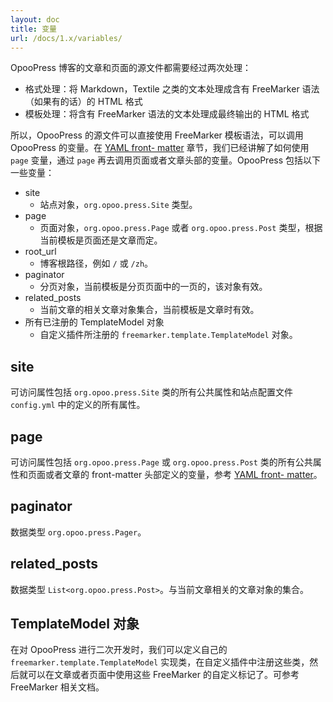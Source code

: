 ```yaml
---
layout: doc
title: 变量
url: /docs/1.x/variables/
---
```


OpooPress 博客的文章和页面的源文件都需要经过两次处理：
- 格式处理：将 Markdown，Textile 之类的文本处理成含有 FreeMarker 语法（如果有的话）的 HTML 格式
- 模板处理：将含有 FreeMarker 语法的文本处理成最终输出的 HTML 格式

所以，OpooPress 的源文件可以直接使用 FreeMarker 模板语法，可以调用 OpooPress 的变量。在 [YAML front- matter](../frontmatter) 章节，我们已经讲解了如何使用 `page` 变量，通过 `page` 再去调用页面或者文章头部的变量。OpooPress 包括以下一些变量：

- site
	- 站点对象，`org.opoo.press.Site` 类型。
- page 
	- 页面对象，`org.opoo.press.Page` 或者 `org.opoo.press.Post` 类型，根据当前模板是页面还是文章而定。
- root_url
	- 博客根路径，例如 `/` 或 `/zh`。
- paginator
	- 分页对象，当前模板是分页页面中的一页的，该对象有效。
- related_posts
	- 当前文章的相关文章对象集合，当前模板是文章时有效。
- 所有已注册的 TemplateModel 对象
	- 自定义插件所注册的 `freemarker.template.TemplateModel` 对象。


## site

可访问属性包括 `org.opoo.press.Site` 类的所有公共属性和站点配置文件 `config.yml` 中的定义的所有属性。

## page

可访问属性包括 `org.opoo.press.Page` 或 `org.opoo.press.Post` 类的所有公共属性和页面或者文章的 front-matter 头部定义的变量，参考 [YAML front- matter](../frontmatter)。

## paginator

数据类型 `org.opoo.press.Pager`。

## related_posts

数据类型 `List<org.opoo.press.Post>`。与当前文章相关的文章对象的集合。


## TemplateModel 对象

在对 OpooPress 进行二次开发时，我们可以定义自己的 `freemarker.template.TemplateModel` 实现类，在自定义插件中注册这些类，然后就可以在文章或者页面中使用这些 FreeMarker 的自定义标记了。可参考 FreeMarker 相关文档。
